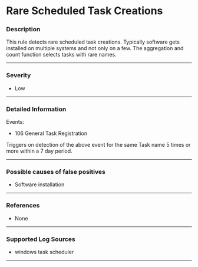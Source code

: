 # Rare Scheduled Task Creations
### Description

This rule detects rare scheduled task creations. Typically software gets installed on multiple systems and not only on a few. 
The aggregation and count function selects tasks with rare names.

-------------------
### Severity

- Low

-------------------

### Detailed Information

Events:
  - 106 General Task Registration

Triggers on detection of the above event for the same Task name 5 times or more within a 7 day period.

-------------------

### Possible causes of false positives

- Software installation

-------------------
### References

- None

-------------------
### Supported Log Sources

- windows task scheduler

-------------------
